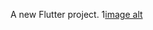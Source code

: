 A new Flutter project.
1[image alt](https://github.com/TaufeeqAhmad123/Banking_app/blob/main/banking_ui/Screenshot_1746297306.png)
